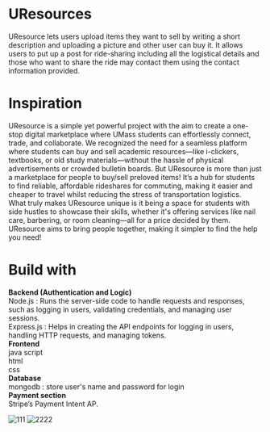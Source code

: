 # UResources
UResource lets users upload items they want to sell by writing a short description and uploading a picture and other user can buy it. It allows users to put up a post for ride-sharing including all the logistical details and those who want to share the ride may contact them using the contact information provided.

# Inspiration
UResource is a simple yet powerful project with the aim to create a one-stop digital marketplace where UMass students can effortlessly connect, trade, and collaborate. We recognized the need for a seamless platform where students can buy and sell academic resources—like i-clickers, textbooks, or old study materials—without the hassle of physical advertisements or crowded bulletin boards. But UResource is more than just a marketplace for people to buy/sell preloved items! It’s a hub for students to find reliable, affordable rideshares for commuting, making it easier and cheaper to travel whilst reducing the stress of transportation logistics.<br />
What truly makes UResource unique is it being a space for students with side hustles to showcase their skills, whether it's offering services like nail care, barbering, or room cleaning—all for a price decided by them. UResource aims to bring people together, making it simpler to find the help you need!

# Build with
**Backend (Authentication and Logic)**<br />
	Node.js : Runs the server-side code to handle requests and responses, such as logging in users, validating credentials, and managing user sessions.<br />
Express.js : Helps in creating the API endpoints for logging in users, handling HTTP requests, and managing tokens.<br />
**Frontend**<br />
	java script<br />
	html<br />
	css<br />
**Database**<br />
	mongodb : store user's name and password for login<br />
**Payment section**<br />
        Stripe’s Payment Intent AP.<br />



![111](https://github.com/user-attachments/assets/328c3959-934d-4fb9-8a47-5a64b9345359)
![2222](https://github.com/user-attachments/assets/9cd6d188-64b1-4b98-817c-bfe09f101e05)
